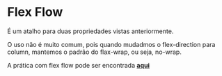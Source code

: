 # Flex Flow

É um atalho para duas propriedades vistas anteriormente.

O uso não é muito comum, pois quando mudadmos o flex-direction para column, mantemos o padrão do flax-wrap, ou seja, no-wrap.

A prática com flex flow pode ser encontrada [**aqui**](https://github.com/tarikochuery/DIO/blob/master/modulo-II/posicionando-elementos-com-flexbox-no-CSS/fundamentos-do-flexbox-parte-1/pratica-flex-flow.html)
